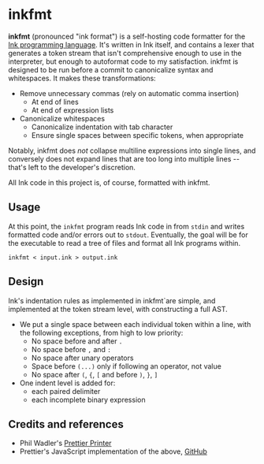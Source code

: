 # inkfmt

**inkfmt** (pronounced "ink format") is a self-hosting code formatter for the [Ink programming language](https://dotink.co/). It's written in Ink itself, and contains a lexer that generates a token stream that isn't comprehensive enough to use in the interpreter, but enough to autoformat code to my satisfaction. inkfmt is designed to be run before a commit to canonicalize syntax and whitespaces. It makes these transformations:

- Remove unnecessary commas (rely on automatic comma insertion)
	- At end of lines
	- At end of expression lists
- Canonicalize whitespaces
    - Canonicalize indentation with tab character
    - Ensure single spaces between specific tokens, when appropriate

Notably, inkfmt does _not_ collapse multiline expressions into single lines, and conversely does not expand lines that are too long into multiple lines -- that's left to the developer's discretion.

All Ink code in this project is, of course, formatted with inkfmt.

## Usage

At this point, the `inkfmt` program reads Ink code in from `stdin` and writes formatted code and/or errors out to `stdout`. Eventually, the goal will be for the executable to read a tree of files and format all Ink programs within.

```
inkfmt < input.ink > output.ink
```

## Design

Ink's indentation rules as implemented in inkfmt`are simple, and implemented at the token stream level, with constructing a full AST.

- We put a single space between each individual token within a line, with the following exceptions, from high to low priority:
	- No space before and after `.`
	- No space before `,` and `:`
	- No space after unary operators
	- Space before `(...)` only if following an operator, not value
	- No space after `(`, `{`, `[` and before `)`, `}`, `]` 
- One indent level is added for:
	- each paired delimiter
	- each incomplete binary expression

## Credits and references

- Phil Wadler's [Prettier Printer](https://homepages.inf.ed.ac.uk/wadler/papers/prettier/prettier.pdf)
- Prettier's JavaScript implementation of the above, [GitHub](https://github.com/prettier/prettier-printer)
